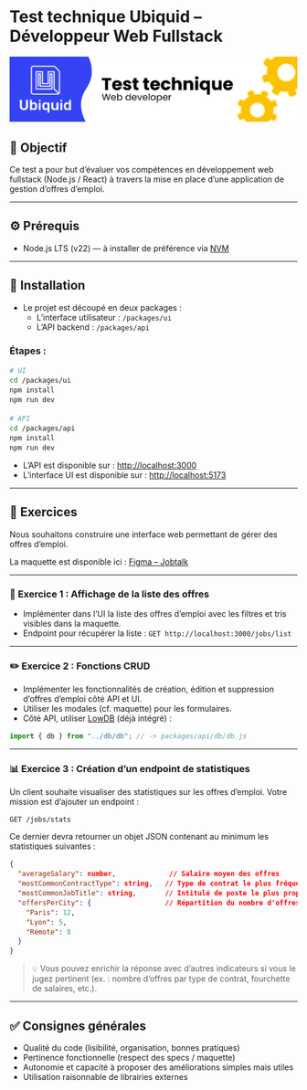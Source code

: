 # Test technique Ubiquid – Développeur Web Fullstack

![header](./header.png)

## 🎯 Objectif

Ce test a pour but d’évaluer vos compétences en développement web fullstack (Node.js / React) à travers la mise en place d’une application de gestion d’offres d’emploi.

---

## ⚙️ Prérequis

- Node.js LTS (v22) — à installer de préférence via [NVM](https://github.com/nvm-sh/nvm)

---

## 🚀 Installation

- Le projet est découpé en deux packages :
  - L’interface utilisateur : `/packages/ui`
  - L’API backend : `/packages/api`

### Étapes :

```bash
# UI
cd /packages/ui
npm install
npm run dev

# API
cd /packages/api
npm install
npm run dev
```

- L’API est disponible sur : [http://localhost:3000](http://localhost:3000)
- L’interface UI est disponible sur : [http://localhost:5173](http://localhost:5173)

---

## 🧠 Exercices

Nous souhaitons construire une interface web permettant de gérer des offres d’emploi.

La maquette est disponible ici : [Figma – Jobtalk](https://www.figma.com/design/GXOPhuCPKx6DOH1xwdQPx5)

---

### 📝 Exercice 1 : Affichage de la liste des offres

- Implémenter dans l’UI la liste des offres d’emploi avec les filtres et tris visibles dans la maquette.
- Endpoint pour récupérer la liste : `GET http://localhost:3000/jobs/list`

---

### ✏️ Exercice 2 : Fonctions CRUD

- Implémenter les fonctionnalités de création, édition et suppression d’offres d’emploi côté API et UI.
- Utiliser les modales (cf. maquette) pour les formulaires.
- Côté API, utiliser [LowDB](https://github.com/typicode/lowdb) (déjà intégré) :

```js
import { db } from "../db/db"; // -> packages/api/db/db.js
```

---

### 📊 Exercice 3 : Création d’un endpoint de statistiques

Un client souhaite visualiser des statistiques sur les offres d’emploi. Votre mission est d’ajouter un endpoint :

```
GET /jobs/stats
```

Ce dernier devra retourner un objet JSON contenant au minimum les statistiques suivantes :

```json
{
  "averageSalary": number,             // Salaire moyen des offres
  "mostCommonContractType": string,   // Type de contrat le plus fréquent
  "mostCommonJobTitle": string,       // Intitulé de poste le plus proposé
  "offersPerCity": {                  // Répartition du nombre d'offres par ville
    "Paris": 12,
    "Lyon": 5,
    "Remote": 8
  }
}
```

> 💡 Vous pouvez enrichir la réponse avec d’autres indicateurs si vous le jugez pertinent (ex. : nombre d’offres par type de contrat, fourchette de salaires, etc.).

---

## ✅ Consignes générales

- Qualité du code (lisibilité, organisation, bonnes pratiques)
- Pertinence fonctionnelle (respect des specs / maquette)
- Autonomie et capacité à proposer des améliorations simples mais utiles
- Utilisation raisonnable de librairies externes
